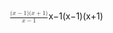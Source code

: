 <span class="katex"><span class="katex-mathml"><math xmlns="http://www.w3.org/1998/Math/MathML"><semantics><mrow><mfrac><mrow><mo stretchy="false">(</mo><mi>x</mi><mo>−</mo><mn>1</mn><mo stretchy="false">)</mo><mo stretchy="false">(</mo><mi>x</mi><mo>+</mo><mn>1</mn><mo stretchy="false">)</mo></mrow><mrow><mi>x</mi><mo>−</mo><mn>1</mn></mrow></mfrac></mrow><annotation encoding="application/x-tex">\frac{(x-1)(x+1)}{x-1}</annotation></semantics></math></span><span class="katex-html" aria-hidden="true"><span class="base"><span class="strut" style="height:1.413331em;vertical-align:-0.403331em;"></span><span class="mord"><span class="mopen nulldelimiter"></span><span class="mfrac"><span class="vlist-t vlist-t2"><span class="vlist-r"><span class="vlist" style="height:1.01em;"><span style="top:-2.655em;"><span class="pstrut" style="height:3em;"></span><span class="sizing reset-size6 size3 mtight"><span class="mord mtight"><span class="mord mathnormal mtight">x</span><span class="mbin mtight">−</span><span class="mord mtight">1</span></span></span></span><span style="top:-3.23em;"><span class="pstrut" style="height:3em;"></span><span class="frac-line" style="border-bottom-width:0.04em;"></span></span><span style="top:-3.485em;"><span class="pstrut" style="height:3em;"></span><span class="sizing reset-size6 size3 mtight"><span class="mord mtight"><span class="mopen mtight">(</span><span class="mord mathnormal mtight">x</span><span class="mbin mtight">−</span><span class="mord mtight">1</span><span class="mclose mtight">)</span><span class="mopen mtight">(</span><span class="mord mathnormal mtight">x</span><span class="mbin mtight">+</span><span class="mord mtight">1</span><span class="mclose mtight">)</span></span></span></span></span><span class="vlist-s">​</span></span><span class="vlist-r"><span class="vlist" style="height:0.403331em;"><span></span></span></span></span></span><span class="mclose nulldelimiter"></span></span></span></span></span>